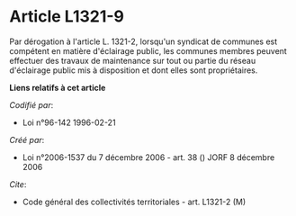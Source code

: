 # Article L1321-9

Par dérogation à l'article L. 1321-2, lorsqu'un syndicat de communes est compétent en matière d'éclairage public, les
communes membres peuvent effectuer des travaux de maintenance sur tout ou partie du réseau d'éclairage public mis à
disposition et dont elles sont propriétaires.

**Liens relatifs à cet article**

_Codifié par_:

  - Loi n°96-142 1996-02-21

_Créé par_:

  - Loi n°2006-1537 du 7 décembre 2006 - art. 38 () JORF 8 décembre 2006

_Cite_:

  - Code général des collectivités territoriales - art. L1321-2 (M)
